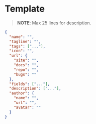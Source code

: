 # Template

> **NOTE**: Max 25 lines for description.

```json
{
  "name": "",
  "tagline": "",
  "tags": ["..."],
  "icon": "",
  "url": {
    "site": "",
    "docs": "",
    "repo": "",
    "bugs": ""
  },
  "fields": ["..."],
  "description": ["..."],
  "author": {
    "name": "",
    "url": "",
    "avatar": ""
  }
}
```
